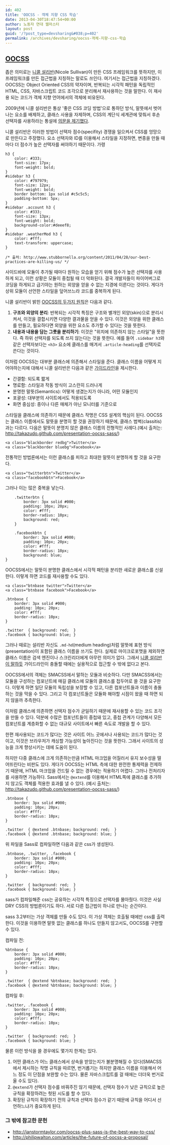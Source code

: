 ```yaml
---
id: 402
title: 'OOCSS - 객체 지향 CSS 학습'
date: 2013-04-30T18:47:54+00:00
author: 노동자 연대 웹마스터
layout: post
guid: '/?post_type=devsharing&#038;p=402'
permalink: /archives/devsharing/oocss-객체-지향-css-학습
---
```


[OOCSS][]
-----

좁은 의미로는 [니콜 설리반][](Nicole Sullivan)이 만든 CSS 프레임워크를 뜻하지만, 이 프레임워크를 만든 접근법을 지칭하는 말로도 쓰인다. 여기서는 접근법을 지칭하겠다. OOCSS는 Object Oriented CSS의 약자이며, 반복되는 시각적 패턴을 독립적인 HTML, CSS, 자바스크립트 코드 조각으로 분리해서 재사용하는 것을 말한다. 이 재사용 되는 코드가 객체 지향 언어에서의 객체에 비유된다.  

[OOCSS]: https://github.com/stubbornella/oocss/wiki
[니콜 설리반]: http://www.stubbornella.org/content/

2009년에 니콜 설리반은 통상 '좋은 CSS 코딩 방법'으로 통하던 방식, 말뜻에서 벗어나는 요소를 배제하고, 클래스 사용을 자제하며, CSS의 계단식 세계관에 맞춰서 후손 선택자를 사용하라는 통설에 [의문을 제기했다][니콜 설리반 발표].

[니콜 설리반 발표]: http://www.stubbornella.org/content/2011/04/28/our-best-practices-are-killing-us/

니콜 설리반은 이러한 방법이 선택자 점수(specifity) 경쟁을 일으켜서 CSS를 엉망으로 만든다고 주장했다. 요소 선택자와 ID를 이용해서 스타일을 지정하면, 변종을 만들 때 마다 더 점수가 높은 선택자를 써야하기 때문이다. 가령

    h3 {
        color: #333;
        font-size: 17px;
        font-weight: bold;
    }
    #sidebar h3 {
        color: #797979;
        font-size: 12px;
        font-weight: bold;
        border bottom: 1px solid #c5c5c5;
        padding-bottom: 5px;
    }
    #sidebar .account h3 {
        color: #333;
        font-size: 13px;
        font-weight: bold;
        background-color:#deeef8;
    }
    #sidebar .weatherMod h3 {
        color: #fff;
        text-transform: uppercase; 
    }

    /* 출처: http://www.stubbornella.org/content/2011/04/28/our-best-practices-are-killing-us/ */

사이드바에 모듈이 추가될 때마다 원하는 모습을 얻기 위해 점수가 높은 선택자를 사용하게 되고, 이런 상황은 모듈이 중첩될 때 더 악화된다. 결국 개발자들이 파이어버그로 코딩을 하게되고 급기야는 원하는 외양을 얻을 수 없는 지경에 이른다는 것이다. 게다가 상위 모듈이 선언한 스타일을 덮어쓰느라 코드를 중복하게 된다.

니콜 설리반이 밝힌 [OOCSS의 두가지 원칙][]은 다음과 같다.

1. __구조와 외양의 분리__: 반복되는 시각적 특징은 구조와 별개인 외양(skin)으로 분리시켜서, 이것을 결합시키면 다양한 결과물을 얻을 수 있다. 이것은 외양을 위한 클래스를 만들고, 필요하다면 외양을 위한 요소도 추가할 수 있다는 것을 뜻한다.
2. __내용과 내용을 담는 그릇을 분리하기__: 이것은 "위치에 의존하지 않는 스타일"을 뜻한다. 즉 하위 선택자를 되도록 쓰지 않는다는 것을 뜻한다. 예를 들어 `.sidebar h3`와 같은 선택자보다는 `<h3>` 요소에 클래스를 매겨서 `.article-heading`를 선택자로 쓴다는 것이다.

[OOCSS의 두가지 원칙]: https://github.com/stubbornella/oocss/wiki#two-main-principles-of-oocss

이처럼 OOCSS는 대부분 클래스에 의존해서 스타일을 준다. 클래스 이름을 어떻게 지어야하는지에 대해서 니콜 설리반은 다음과 같은 [가이드라인][]을 제시한다. 

- 간결함: 되도록 짧게
- 명료함: 스타일과 작동 방식이 고스란히 드러나게
- 분명한 말뜻(Semantics): 어떻게 생겼는지가 아니라, 어떤 모듈인지
- 포괄성: 대부분의 사이트에서도 적용되도록
- 화면 중심성: 종이나 다른 매체가 아닌 모니터를 기준으로

[가이드라인]: https://github.com/stubbornella/oocss/wiki/FAQ#is-this-semantic-will-i-end-up-with-classes-like-formyellow-or-tinyblueh2

스타일을 클래스에 의존하기 때문에 클래스 작명은 CSS 설계의 핵심이 된다. OOCSS는 클래스 이름에서도 말뜻을 분명히 할 것을 권장하기 때문에, 클래스 범벅(classitis)과는 다르다. 다음은 말뜻이 분명치 않은 클래스 이름의 전형적인 사례다.(예시 출처는: <http://takazudo.github.com/presentation-oocss-sass/>)

    <a class="blackborder redbg">Twitter</a>
    <a class="blackborder bluebg">Facebook</a>

전통적인 방법론에서는 이런 클래스를 피하고 최대한 말뜻이 분명하게 할 것을 요구한다.

    <a class="twitterbtn">Twitter</a>
    <a class="facebookbtn">Facebook</a>

그러나 이는 많은 중복을 낳는다.

        .twitterbtn {
            border: 3px solid #000;
            padding: 10px; 20px;
            color: #fff;
            border-radius: 10px;
            background: red;
        }
    
        .facebookbtn {
            border: 3px solid #000;
            padding: 10px; 20px;
            color: #fff;
            border-radius: 10px;
            background: blue;
    }

OOCSS에서는 말뜻이 분명한 클래스에서 시각적 패턴을 분리한 새로운 클래스를 신설한다. 이렇게 하면 코드를 재사용할 수도 있다. 

    <a class="btnbase twitter">Twitter</a>
    <a class="btnbase facebook">Facebook</a>

    .btnbase {
        border: 3px solid #000;
        padding: 10px; 20px;
        color: #fff;
        border-radius: 10px;
    }

    .twitter  { background: red;  }
    .facebook { background: blue; }

그러나 때로는 설리반 자신도 `.md-hd`(medium heading)처럼 말뜻에 표현 방식(presentation)이 포함된 클래스 이름을 쓰기도 한다. 실제로 마이크로포맷을 제외하면 클래스 이름은 검색 엔진이나 스크린리더에게 아무런 의미가 없다. 그래서 [니콜 설리반이 말하듯][니콜 설리반의 입장] 가이드라인이 충돌할 때에는 실용적으로 접근할 수 밖에 없다고 본다. 

[니콜 설리반의 입장]: https://github.com/stubbornella/oocss/wiki/FAQ#is-this-semantic-will-i-end-up-with-classes-like-formyellow-or-tinyblueh2

OOCSS에서의 객체는 SMACSS에서 말하는 모듈과 비슷하다. 다만 SMACSS에서는 모듈을 구성하는 컴포넌트에 매길 클래스에 모듈의 클래스를 접두어로 쓸 것을 요구한다. 이렇게 하면 일단 모듈의 독립성을 보장할 수 있고, 다른 컴포넌트들과 이름이 충돌하는 것을 막을 수 있다. 그리고 각 컴포넌트들은 모듈화 해야할 시점이 왔을 때 하면 되지 않을까 추측한다.

이처럼 클래스에 의존하면 선택자 점수가 균일하기 때문에 재사용할 수 있는 코드 조각을 만들 수 있다. 덕분에 수많은 컴포넌트들이 중첩돼 있고, 중첩 관계가 다양해서 모든 컴포넌트를 계층화할 수 없는 대규모 사이트에서 빠른 속도로 개발을 할 수 있다.

한편 재사용되는 코드가 많다는 것은 사이트 어느 곳에서나 사용되는 코드가 많다는 것이고, 이것은 브라우저가 캐싱할 가능성이 높아진다는 것을 뜻한다. 그래서 사이트의 성능을 크게 향상시키는 데에 도움이 된다. 

하지만 다중 클래스에 크게 의존하는만큼 HTML 마크업을 어질러서 유지 보수성을 떨어뜨린다는 비판도 있다. 게다가 OOCSS는 HTML 측에 대한 완전한 통제력을 전제하기 때문에, HTML 마크업을 건드릴 수 없는 경우에는 적용하기 어렵다. 그러나 전처리자를 사용하면 가능하다. Sass에서는 `@extend`를 이용해서 HTML쪽에 클래스를 추가하지 않고도 객체를 적용한 효과를 낼 수 있다. (예시 출처는: <http://takazudo.github.com/presentation-oocss-sass/>)

    .btnbase {
        border: 3px solid #000;
        padding: 10px; 20px;
        color: #fff;
        border-radius: 10px;
    }

    .twitter  { @extend .btnbase; background: red;  }
    .facebook { @extend .btnbase; background: blue; }

위 파일을 Sass로 컴파일하면 다음과 같은 css가 생성된다.

    .btnbase, .twitter, .facebook {
        border: 3px solid #000;
        padding: 10px; 20px;
        color: #fff;
        border-radius: 10px;
    }

    .twitter  { background: red;  }
    .facebook { background: blue; } 

sass가 컴파일해준 css는 공유하는 시각적 특징으로 선택자를 몰아줬다. 이것은 사실 DRY CSS의 방법론이기도 하다. 서로 다른 접근법이 하나로 만나는 순간이다.

sass 3.2부터는 가상 객체를 만들 수도 있다. 이 가상 객체는 호출될 때에만 css를 출력한다. 이것을 이용하면 말뜻 없는 클래스를 하나도 만들지 않고서도, OOCSS를 구현할 수 있다.

컴파일 전: 

    %btnbase {
        border: 3px solid #000;
        padding: 10px; 20px;
        color: #fff;
        border-radius: 10px;
    }

    .twitter  { @extend %btnbase; background: red;  }
    .facebook { @extend %btnbase; background: blue; }

컴파일 후: 

    .twitter, .facebook {
        border: 3px solid #000;
        padding: 10px; 20px;
        color: #fff;
        border-radius: 10px;
    }

    .twitter  { background: red;  }
    .facebook { background: blue; }     

물론 이런 방식을 쓸 경우에도 몇가지 한계는 있다.

1. 어떤 클래스가 어느 클래스에서 상속을 받았는지가 불분명해질 수 있다(SMACSS에서 제시하는 작명 규칙을 따르면, 번거롭기는 하지만 클래스 이름을 이용해서 어느 정도 이 단점을 보완할 수는 있다. 물론 자바스크립트를 걸 때에는 더더욱 번거로울 수도 있다). 
2. `@extend`가 선택자 점수를 바꿔주진 않기 때문에, 선택자 점수가 낮은 규칙으로 높은 규칙을 확장하려는 헛된 시도를 할 수 있다.
3. 확장된 규칙이 확장하기 전의 규칙과 선택자 점수가 같기 때문에 규칙을 어디서 선언하느냐가 중요하게 된다.

### 그 밖에 참고한 문헌 ###

- <http://ianstormtaylor.com/oocss-plus-sass-is-the-best-way-to-css/>
- <http://philipwalton.com/articles/the-future-of-oocss-a-proposal/>